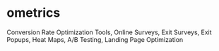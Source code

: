 # ometrics
Conversion Rate Optimization Tools, Online Surveys, Exit Surveys, Exit Popups,  Heat Maps, A/B Testing, Landing Page Optimization
